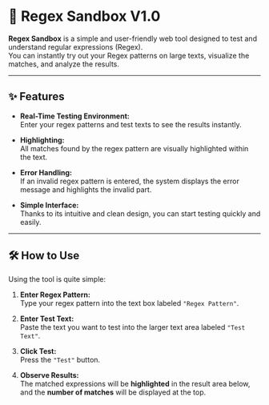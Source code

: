# 🚀 Regex Sandbox V1.0

**Regex Sandbox** is a simple and user-friendly web tool designed to test and understand regular expressions (Regex).  
You can instantly try out your Regex patterns on large texts, visualize the matches, and analyze the results.

---

## ✨ Features

- **Real-Time Testing Environment:**  
  Enter your regex patterns and test texts to see the results instantly.

- **Highlighting:**  
  All matches found by the regex pattern are visually highlighted within the text.

- **Error Handling:**  
  If an invalid regex pattern is entered, the system displays the error message and highlights the invalid part.

- **Simple Interface:**  
  Thanks to its intuitive and clean design, you can start testing quickly and easily.

---

## 🛠️ How to Use

Using the tool is quite simple:

1. **Enter Regex Pattern:**  
   Type your regex pattern into the text box labeled `"Regex Pattern"`.

2. **Enter Test Text:**  
   Paste the text you want to test into the larger text area labeled `"Test Text"`.

3. **Click Test:**  
   Press the `"Test"` button.

4. **Observe Results:**  
   The matched expressions will be **highlighted** in the result area below, and the **number of matches** will be displayed at the top.
